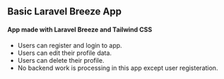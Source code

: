 <h2 style="align-text:center">Basic Laravel Breeze App</h2>
<h4>App made with Laravel Breeze and Tailwind CSS</h4>
<ul>
    <li>Users can register and login to app.</li>
    <li>Users can edit their profile data.</li>
    <li>Users can delete their profile.</li>
    <li>No backend work is processing in this app except user registeration.</li>
</ul>